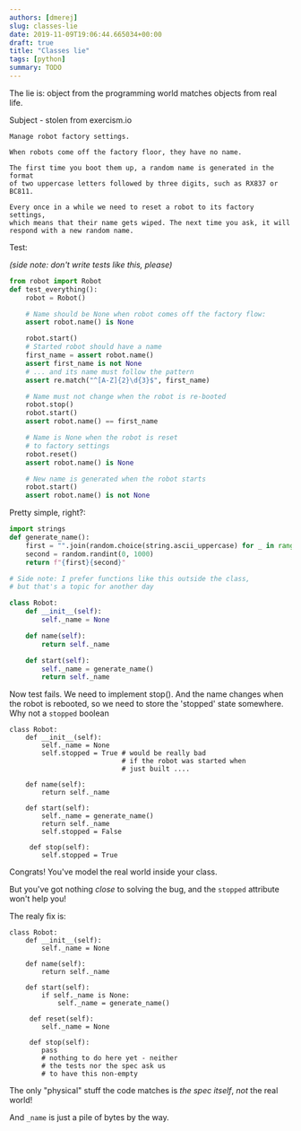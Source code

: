 ```yaml
---
authors: [dmerej]
slug: classes-lie
date: 2019-11-09T19:06:44.665034+00:00
draft: true
title: "Classes lie"
tags: [python]
summary: TODO
---
```


The lie is: object from the programming world matches objects from real life.

Subject - stolen from exercism.io

```
Manage robot factory settings.

When robots come off the factory floor, they have no name.

The first time you boot them up, a random name is generated in the format
of two uppercase letters followed by three digits, such as RX837 or BC811.

Every once in a while we need to reset a robot to its factory settings,
which means that their name gets wiped. The next time you ask, it will
respond with a new random name.
```

Test:

*(side note: don't write tests like this, please)*

```python
from robot import Robot
def test_everything():
    robot = Robot()

    # Name should be None when robot comes off the factory flow:
    assert robot.name() is None

    robot.start()
    # Started robot should have a name
    first_name = assert robot.name()
    assert first_name is not None
    # ... and its name must follow the pattern
    assert re.match("^[A-Z]{2}\d{3}$", first_name)

    # Name must not change when the robot is re-booted
    robot.stop()
    robot.start()
    assert robot.name() == first_name

    # Name is None when the robot is reset
    # to factory settings
    robot.reset()
    assert robot.name() is None

    # New name is generated when the robot starts
    robot.start()
    assert robot.name() is not None
```

Pretty simple, right?:

```python
import strings
def generate_name():
    first = "".join(random.choice(string.ascii_uppercase) for _ in range (0, 3))
    second = random.randint(0, 1000)
    return f"{first}{second}"

# Side note: I prefer functions like this outside the class,
# but that's a topic for another day

class Robot:
    def __init__(self):
        self._name = None

    def name(self):
        return self._name

    def start(self):
        self._name = generate_name()
        return self._name
```

Now test fails. We need to implement stop(). And the name changes when the
robot is rebooted, so we need to store the 'stopped' state somewhere. Why not a `stopped`  boolean

```
class Robot:
    def __init__(self):
        self._name = None
        self.stopped = True # would be really bad
                            # if the robot was started when
                            # just built ....

    def name(self):
        return self._name

    def start(self):
        self._name = generate_name()
        return self._name
        self.stopped = False

     def stop(self):
        self.stopped = True
```

Congrats! You've model the real world inside your class.

But you've got nothing *close* to solving the bug, and the `stopped` attribute won't help you!


The realy fix is:

```class
class Robot:
    def __init__(self):
        self._name = None

    def name(self):
        return self._name

    def start(self):
        if self._name is None:
            self._name = generate_name()

     def reset(self):
        self._name = None

     def stop(self):
        pass
        # nothing to do here yet - neither
        # the tests nor the spec ask us
        # to have this non-empty
```

The only "physical" stuff the code matches is _the spec itself_, *not* the real world!

And `_name` is just a pile of bytes by the way.






